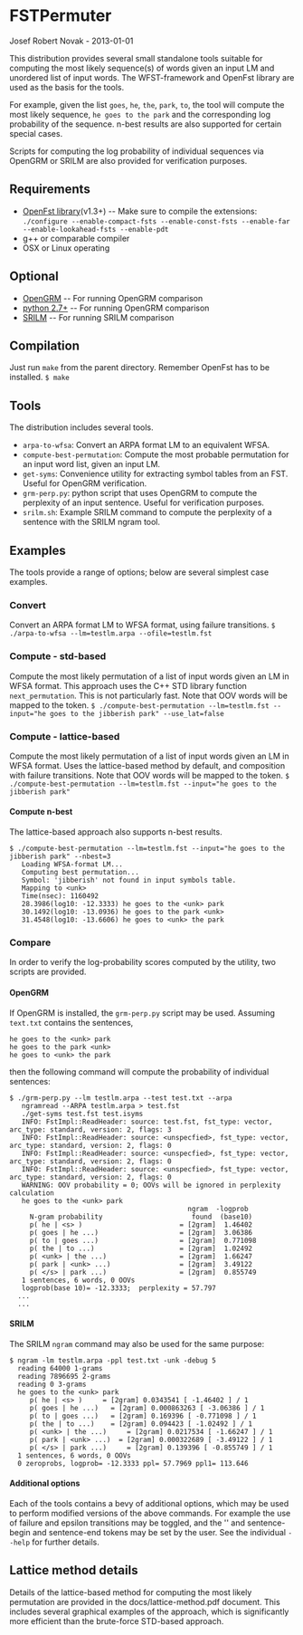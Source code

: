 FSTPermuter
===========
Josef Robert Novak - 2013-01-01

This distribution provides several small standalone tools suitable 
for computing the most likely sequence(s) of words given an input 
LM and unordered list of input words. The WFST-framework and 
OpenFst library are used as the basis for the tools.

For example, given the list `goes`, `he`, `the`, `park`, `to`, the 
tool will compute the most likely sequence, `he goes to the park` and
the corresponding log probability of the sequence.  n-best results are
also supported for certain special cases.

Scripts for computing the log probability of individual sequences via
OpenGRM or SRILM are also provided for verification purposes.

Requirements
------------
 * [OpenFst library](http://www.openfst.org)(v1.3+) -- Make sure to compile the extensions: `./configure --enable-compact-fsts --enable-const-fsts --enable-far --enable-lookahead-fsts --enable-pdt`
 * g++ or comparable compiler
 * OSX or Linux operating

Optional
--------
 * [OpenGRM](http://www.openfst.org/twiki/bin/view/GRM/NGramLibrary) -- For running OpenGRM comparison
 * [python 2.7+](http://www.python.org/getit/) -- For running OpenGRM comparison
 * [SRILM](http://www.speech.sri.com/projects/srilm/) -- For running SRILM comparison

Compilation
-----------
Just run `make` from the parent directory. Remember OpenFst has to be installed.
`$ make`

Tools
-----
The distribution includes several tools.
 * `arpa-to-wfsa`: Convert an ARPA format LM to an equivalent WFSA.
 * `compute-best-permutation`: Compute the most probable permutation for an input word list, given an input LM.
 * `get-syms`: Convenience utility for extracting symbol tables from an FST. Useful for OpenGRM verification.
 * `grm-perp.py`: python script that uses OpenGRM to compute the perplexity of an input sentence.  Useful for verification purposes.
 * `srilm.sh`: Example SRILM command to compute the perplexity of a sentence with the SRILM ngram tool.

Examples
--------
The tools provide a range of options; below are several simplest case examples.

### Convert 
Convert an ARPA format LM to WFSA format, using failure transitions.
`$ ./arpa-to-wfsa --lm=testlm.arpa --ofile=testlm.fst`

### Compute - std-based
Compute the most likely permutation of a list of input words given an LM in WFSA format.  This approach uses the C++ STD library function `next_permutation`.  This is not particularly fast.  Note that OOV words will be mapped to the <unk> token.
`$ ./compute-best-permutation --lm=testlm.fst --input="he goes to the jibberish park" --use_lat=false`

### Compute - lattice-based
Compute the most likely permutation of a list of input words given an LM in WFSA format.  Uses the lattice-based method by default, and composition with failure transitions. Note that OOV words will be mapped to the <unk> token.
`$ ./compute-best-permutation --lm=testlm.fst --input="he goes to the jibberish park"`

#### Compute n-best
The lattice-based approach also supports n-best results.

    $ ./compute-best-permutation --lm=testlm.fst --input="he goes to the jibberish park" --nbest=3
       Loading WFSA-format LM...
       Computing best permutation...
       Symbol: 'jibberish' not found in input symbols table.
       Mapping to <unk>
       Time(nsec): 1160492
       28.3986(log10: -12.3333) he goes to the <unk> park
       30.1492(log10: -13.0936) he goes to the park <unk>
       31.4548(log10: -13.6606) he goes to <unk> the park

### Compare
In order to verify the log-probability scores computed by the utility, two scripts are provided.

#### OpenGRM
If OpenGRM is installed, the `grm-perp.py` script may be used. Assuming `text.txt` contains the sentences,

    he goes to the <unk> park
    he goes to the park <unk>
    he goes to <unk> the park

then the following command will compute the probability of individual sentences:

    $ ./grm-perp.py --lm testlm.arpa --test test.txt --arpa
       ngramread --ARPA testlm.arpa > test.fst
       ./get-syms test.fst test.isyms
       INFO: FstImpl::ReadHeader: source: test.fst, fst_type: vector, arc_type: standard, version: 2, flags: 3
       INFO: FstImpl::ReadHeader: source: <unspecfied>, fst_type: vector, arc_type: standard, version: 2, flags: 0
       INFO: FstImpl::ReadHeader: source: <unspecfied>, fst_type: vector, arc_type: standard, version: 2, flags: 0
       INFO: FstImpl::ReadHeader: source: <unspecfied>, fst_type: vector, arc_type: standard, version: 2, flags: 0
       WARNING: OOV probability = 0; OOVs will be ignored in perplexity calculation
       he goes to the <unk> park
                                                ngram  -logprob
         N-gram probability                      found  (base10)
         p( he | <s> )                        = [2gram]  1.46402
         p( goes | he ...)                    = [2gram]  3.06386
         p( to | goes ...)                    = [2gram]  0.771098
         p( the | to ...)                     = [2gram]  1.02492
         p( <unk> | the ...)                  = [2gram]  1.66247
         p( park | <unk> ...)                 = [2gram]  3.49122
         p( </s> | park ...)                  = [2gram]  0.855749
       1 sentences, 6 words, 0 OOVs       
       logprob(base 10)= -12.3333;  perplexity = 57.797
      ...
      ...

#### SRILM
The SRILM `ngram` command may also be used for the same purpose:

    $ ngram -lm testlm.arpa -ppl test.txt -unk -debug 5
      reading 64000 1-grams
      reading 7896695 2-grams
      reading 0 3-grams
      he goes to the <unk> park
         p( he | <s> )     = [2gram] 0.0343541 [ -1.46402 ] / 1
         p( goes | he ...)   = [2gram] 0.000863263 [ -3.06386 ] / 1
         p( to | goes ...)   = [2gram] 0.169396 [ -0.771098 ] / 1
         p( the | to ...)    = [2gram] 0.094423 [ -1.02492 ] / 1
         p( <unk> | the ...) 	 = [2gram] 0.0217534 [ -1.66247 ] / 1
         p( park | <unk> ...)  = [2gram] 0.000322689 [ -3.49122 ] / 1
         p( </s> | park ...) 	 = [2gram] 0.139396 [ -0.855749 ] / 1
      1 sentences, 6 words, 0 OOVs
      0 zeroprobs, logprob= -12.3333 ppl= 57.7969 ppl1= 113.646

#### Additional options
Each of the tools contains a bevy of additional options, which may be used to 
perform modified versions of the above commands.  For example the use of failure
and epsilon transitions may be toggled, and the '<unk>' and sentence-begin and
sentence-end tokens may be set by the user.  See the individual `--help` for 
further details.

Lattice method details
----------------------
Details of the lattice-based method for computing the most likely permutation
are provided in the docs/lattice-method.pdf document.  This includes several
graphical examples of the approach, which is significantly more efficient than
the brute-force STD-based approach.
